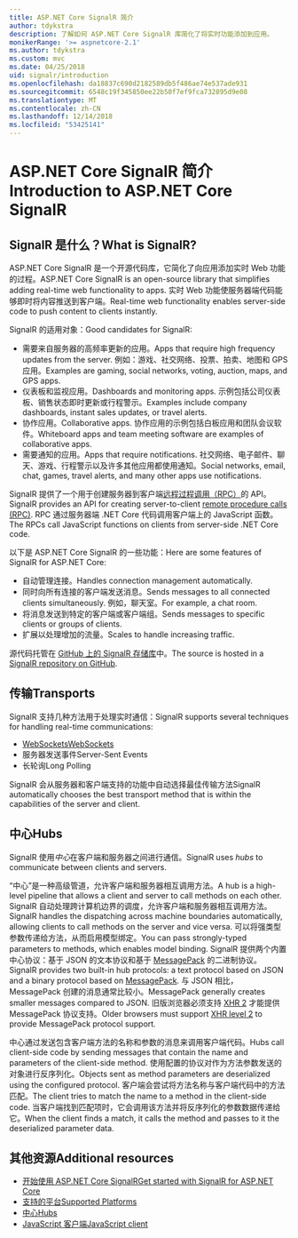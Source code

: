 ```yaml
---
title: ASP.NET Core SignalR 简介
author: tdykstra
description: 了解如何 ASP.NET Core SignalR 库简化了将实时功能添加到应用。
monikerRange: '>= aspnetcore-2.1'
ms.author: tdykstra
ms.custom: mvc
ms.date: 04/25/2018
uid: signalr/introduction
ms.openlocfilehash: da18837c690d2182589db5f486ae74e537ade931
ms.sourcegitcommit: 6548c19f345850ee22b50f7ef9fca732895d9e08
ms.translationtype: MT
ms.contentlocale: zh-CN
ms.lasthandoff: 12/14/2018
ms.locfileid: "53425141"
---
```

# <a name="introduction-to-aspnet-core-signalr"></a><span data-ttu-id="b3939-103">ASP.NET Core SignalR 简介</span><span class="sxs-lookup"><span data-stu-id="b3939-103">Introduction to ASP.NET Core SignalR</span></span>

## <a name="what-is-signalr"></a><span data-ttu-id="b3939-104">SignalR 是什么？</span><span class="sxs-lookup"><span data-stu-id="b3939-104">What is SignalR?</span></span>

<span data-ttu-id="b3939-105">ASP.NET Core SignalR 是一个开源代码库，它简化了向应用添加实时 Web 功能的过程。</span><span class="sxs-lookup"><span data-stu-id="b3939-105">ASP.NET Core SignalR is an open-source library that simplifies adding real-time web functionality to apps.</span></span> <span data-ttu-id="b3939-106">实时 Web 功能使服务器端代码能够即时将内容推送到客户端。</span><span class="sxs-lookup"><span data-stu-id="b3939-106">Real-time web functionality enables server-side code to push content to clients instantly.</span></span>

<span data-ttu-id="b3939-107">SignalR 的适用对象：</span><span class="sxs-lookup"><span data-stu-id="b3939-107">Good candidates for SignalR:</span></span>

* <span data-ttu-id="b3939-108">需要来自服务器的高频率更新的应用。</span><span class="sxs-lookup"><span data-stu-id="b3939-108">Apps that require high frequency updates from the server.</span></span> <span data-ttu-id="b3939-109">例如：游戏、社交网络、投票、拍卖、地图和 GPS 应用。</span><span class="sxs-lookup"><span data-stu-id="b3939-109">Examples are gaming, social networks, voting, auction, maps, and GPS apps.</span></span>
* <span data-ttu-id="b3939-110">仪表板和监视应用。</span><span class="sxs-lookup"><span data-stu-id="b3939-110">Dashboards and monitoring apps.</span></span> <span data-ttu-id="b3939-111">示例包括公司仪表板、销售状态即时更新或行程警示。</span><span class="sxs-lookup"><span data-stu-id="b3939-111">Examples include company dashboards, instant sales updates, or travel alerts.</span></span>
* <span data-ttu-id="b3939-112">协作应用。</span><span class="sxs-lookup"><span data-stu-id="b3939-112">Collaborative apps.</span></span> <span data-ttu-id="b3939-113">协作应用的示例包括白板应用和团队会议软件。</span><span class="sxs-lookup"><span data-stu-id="b3939-113">Whiteboard apps and team meeting software are examples of collaborative apps.</span></span>
* <span data-ttu-id="b3939-114">需要通知的应用。</span><span class="sxs-lookup"><span data-stu-id="b3939-114">Apps that require notifications.</span></span> <span data-ttu-id="b3939-115">社交网络、电子邮件、聊天、游戏、行程警示以及许多其他应用都使用通知。</span><span class="sxs-lookup"><span data-stu-id="b3939-115">Social networks, email, chat, games, travel alerts, and many other apps use notifications.</span></span>

<span data-ttu-id="b3939-116">SignalR 提供了一个用于创建服务器到客户端[远程过程调用（RPC）](https://wikipedia.org/wiki/Remote_procedure_call)的 API。</span><span class="sxs-lookup"><span data-stu-id="b3939-116">SignalR provides an API for creating server-to-client [remote procedure calls (RPC)](https://wikipedia.org/wiki/Remote_procedure_call).</span></span> <span data-ttu-id="b3939-117">RPC 通过服务器端 .NET Core 代码调用客户端上的 JavaScript 函数。</span><span class="sxs-lookup"><span data-stu-id="b3939-117">The RPCs call JavaScript functions on clients from server-side .NET Core code.</span></span>

<span data-ttu-id="b3939-118">以下是 ASP.NET Core SignalR 的一些功能：</span><span class="sxs-lookup"><span data-stu-id="b3939-118">Here are some features of SignalR for ASP.NET Core:</span></span>

* <span data-ttu-id="b3939-119">自动管理连接。</span><span class="sxs-lookup"><span data-stu-id="b3939-119">Handles connection management automatically.</span></span>
* <span data-ttu-id="b3939-120">同时向所有连接的客户端发送消息。</span><span class="sxs-lookup"><span data-stu-id="b3939-120">Sends messages to all connected clients simultaneously.</span></span> <span data-ttu-id="b3939-121">例如，聊天室。</span><span class="sxs-lookup"><span data-stu-id="b3939-121">For example, a chat room.</span></span>
* <span data-ttu-id="b3939-122">将消息发送到特定的客户端或客户端组。</span><span class="sxs-lookup"><span data-stu-id="b3939-122">Sends messages to specific clients or groups of clients.</span></span>
* <span data-ttu-id="b3939-123">扩展以处理增加的流量。</span><span class="sxs-lookup"><span data-stu-id="b3939-123">Scales to handle increasing traffic.</span></span>

<span data-ttu-id="b3939-124">源代码托管在 [GitHub 上的 SignalR 存储库](https://github.com/aspnet/AspNetCore/tree/master/src/SignalR)中。</span><span class="sxs-lookup"><span data-stu-id="b3939-124">The source is hosted in a [SignalR repository on GitHub](https://github.com/aspnet/AspNetCore/tree/master/src/SignalR).</span></span>

## <a name="transports"></a><span data-ttu-id="b3939-125">传输</span><span class="sxs-lookup"><span data-stu-id="b3939-125">Transports</span></span>

<span data-ttu-id="b3939-126">SignalR 支持几种方法用于处理实时通信：</span><span class="sxs-lookup"><span data-stu-id="b3939-126">SignalR supports several techniques for handling real-time communications:</span></span>

* [<span data-ttu-id="b3939-127">WebSockets</span><span class="sxs-lookup"><span data-stu-id="b3939-127">WebSockets</span></span>](https://tools.ietf.org/html/rfc7118)
* <span data-ttu-id="b3939-128">服务器发送事件</span><span class="sxs-lookup"><span data-stu-id="b3939-128">Server-Sent Events</span></span>
* <span data-ttu-id="b3939-129">长轮询</span><span class="sxs-lookup"><span data-stu-id="b3939-129">Long Polling</span></span>

<span data-ttu-id="b3939-130">SignalR 会从服务器和客户端支持的功能中自动选择最佳传输方法</span><span class="sxs-lookup"><span data-stu-id="b3939-130">SignalR automatically chooses the best transport method that is within the capabilities of the server and client.</span></span>

## <a name="hubs"></a><span data-ttu-id="b3939-131">中心</span><span class="sxs-lookup"><span data-stu-id="b3939-131">Hubs</span></span>

<span data-ttu-id="b3939-132">SignalR 使用*中心*在客户端和服务器之间进行通信。</span><span class="sxs-lookup"><span data-stu-id="b3939-132">SignalR uses *hubs* to communicate between clients and servers.</span></span>

<span data-ttu-id="b3939-133">“中心”是一种高级管道，允许客户端和服务器相互调用方法。</span><span class="sxs-lookup"><span data-stu-id="b3939-133">A hub is a high-level pipeline that allows a client and server to call methods on each other.</span></span> <span data-ttu-id="b3939-134">SignalR 自动处理跨计算机边界的调度，允许客户端和服务器相互调用方法。</span><span class="sxs-lookup"><span data-stu-id="b3939-134">SignalR handles the dispatching across machine boundaries automatically, allowing clients to call methods on the server and vice versa.</span></span> <span data-ttu-id="b3939-135">可以将强类型参数传递给方法，从而启用模型绑定。</span><span class="sxs-lookup"><span data-stu-id="b3939-135">You can pass strongly-typed parameters to methods, which enables model binding.</span></span> <span data-ttu-id="b3939-136">SignalR 提供两个内置中心协议：基于 JSON 的文本协议和基于 [MessagePack](https://msgpack.org/) 的二进制协议。</span><span class="sxs-lookup"><span data-stu-id="b3939-136">SignalR provides two built-in hub protocols: a text protocol based on JSON and a binary protocol based on [MessagePack](https://msgpack.org/).</span></span>  <span data-ttu-id="b3939-137">与 JSON 相比，MessagePack 创建的消息通常比较小。</span><span class="sxs-lookup"><span data-stu-id="b3939-137">MessagePack generally creates smaller messages compared to JSON.</span></span> <span data-ttu-id="b3939-138">旧版浏览器必须支持 [XHR 2](https://caniuse.com/#feat=xhr2) 才能提供 MessagePack 协议支持。</span><span class="sxs-lookup"><span data-stu-id="b3939-138">Older browsers must support [XHR level 2](https://caniuse.com/#feat=xhr2) to provide MessagePack protocol support.</span></span>

<span data-ttu-id="b3939-139">中心通过发送包含客户端方法的名称和参数的消息来调用客户端代码。</span><span class="sxs-lookup"><span data-stu-id="b3939-139">Hubs call client-side code by sending messages that contain the name and parameters of the client-side method.</span></span> <span data-ttu-id="b3939-140">使用配置的协议对作为方法参数发送的对象进行反序列化。</span><span class="sxs-lookup"><span data-stu-id="b3939-140">Objects sent as method parameters are deserialized using the configured protocol.</span></span> <span data-ttu-id="b3939-141">客户端会尝试将方法名称与客户端代码中的方法匹配。</span><span class="sxs-lookup"><span data-stu-id="b3939-141">The client tries to match the name to a method in the client-side code.</span></span> <span data-ttu-id="b3939-142">当客户端找到匹配项时，它会调用该方法并将反序列化的参数数据传递给它。</span><span class="sxs-lookup"><span data-stu-id="b3939-142">When the client finds a match, it calls the method and passes to it the deserialized parameter data.</span></span>

## <a name="additional-resources"></a><span data-ttu-id="b3939-143">其他资源</span><span class="sxs-lookup"><span data-stu-id="b3939-143">Additional resources</span></span>

* [<span data-ttu-id="b3939-144">开始使用 ASP.NET Core SignalR</span><span class="sxs-lookup"><span data-stu-id="b3939-144">Get started with SignalR for ASP.NET Core</span></span>](xref:tutorials/signalr)
* [<span data-ttu-id="b3939-145">支持的平台</span><span class="sxs-lookup"><span data-stu-id="b3939-145">Supported Platforms</span></span>](xref:signalr/supported-platforms)
* [<span data-ttu-id="b3939-146">中心</span><span class="sxs-lookup"><span data-stu-id="b3939-146">Hubs</span></span>](xref:signalr/hubs)
* [<span data-ttu-id="b3939-147">JavaScript 客户端</span><span class="sxs-lookup"><span data-stu-id="b3939-147">JavaScript client</span></span>](xref:signalr/javascript-client)
